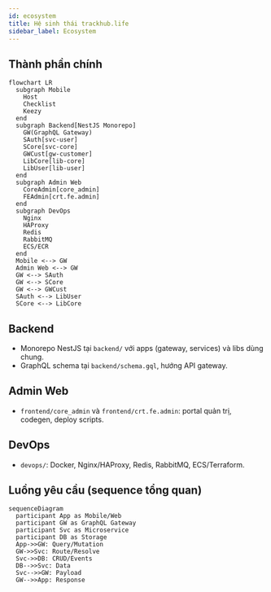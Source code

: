 ```yaml
---
id: ecosystem
title: Hệ sinh thái trackhub.life
sidebar_label: Ecosystem
---
```


## Thành phần chính

```mermaid
flowchart LR
  subgraph Mobile
    Host
    Checklist
    Keezy
  end
  subgraph Backend[NestJS Monorepo]
    GW(GraphQL Gateway)
    SAuth[svc-user]
    SCore[svc-core]
    GWCust[gw-customer]
    LibCore[lib-core]
    LibUser[lib-user]
  end
  subgraph Admin Web
    CoreAdmin[core_admin]
    FEAdmin[crt.fe.admin]
  end
  subgraph DevOps
    Nginx
    HAProxy
    Redis
    RabbitMQ
    ECS/ECR
  end
  Mobile <--> GW
  Admin Web <--> GW
  GW <--> SAuth
  GW <--> SCore
  GW <--> GWCust
  SAuth <--> LibUser
  SCore <--> LibCore
```

## Backend

- Monorepo NestJS tại `backend/` với apps (gateway, services) và libs dùng chung.
- GraphQL schema tại `backend/schema.gql`, hướng API gateway.

## Admin Web

- `frontend/core_admin` và `frontend/crt.fe.admin`: portal quản trị, codegen, deploy scripts.

## DevOps

- `devops/`: Docker, Nginx/HAProxy, Redis, RabbitMQ, ECS/Terraform.

## Luồng yêu cầu (sequence tổng quan)

```mermaid
sequenceDiagram
  participant App as Mobile/Web
  participant GW as GraphQL Gateway
  participant Svc as Microservice
  participant DB as Storage
  App->>GW: Query/Mutation
  GW->>Svc: Route/Resolve
  Svc->>DB: CRUD/Events
  DB-->>Svc: Data
  Svc-->>GW: Payload
  GW-->>App: Response
```


